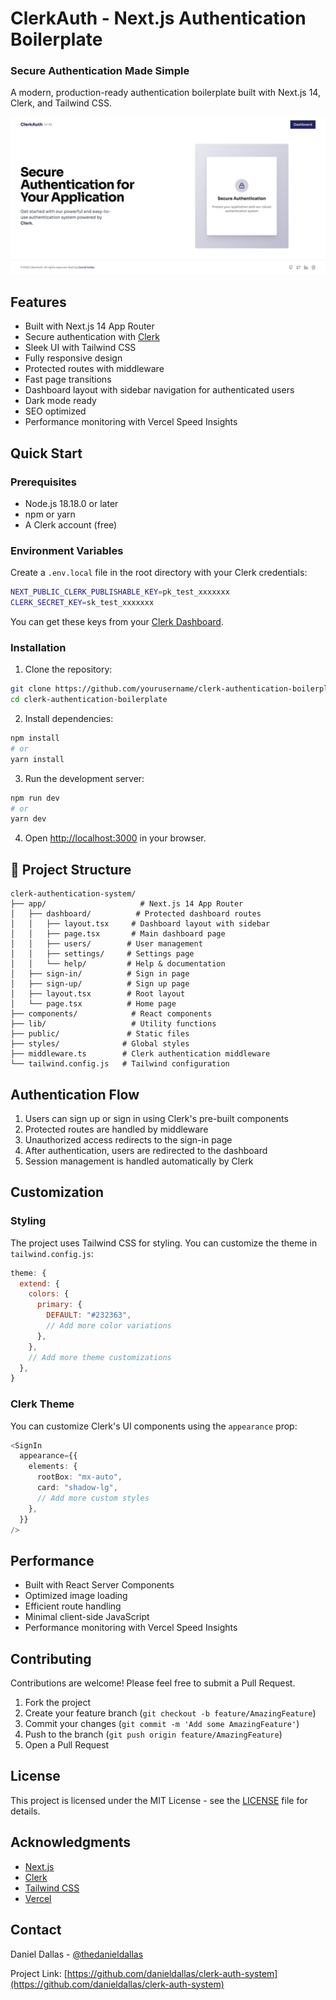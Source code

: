 # ClerkAuth - Next.js Authentication Boilerplate

  <h3>Secure Authentication Made Simple</h3>
  <p>A modern, production-ready authentication boilerplate built with Next.js 14, Clerk, and Tailwind CSS.</p>

![ClerkAuth Preview](/public/landing.png)

## Features

- Built with Next.js 14 App Router
- Secure authentication with [Clerk](https://clerk.com)
- Sleek UI with Tailwind CSS
- Fully responsive design
- Protected routes with middleware
- Fast page transitions
- Dashboard layout with sidebar navigation for authenticated users
- Dark mode ready
- SEO optimized
- Performance monitoring with Vercel Speed Insights

## Quick Start

### Prerequisites

- Node.js 18.18.0 or later
- npm or yarn
- A Clerk account (free)

### Environment Variables

Create a `.env.local` file in the root directory with your Clerk credentials:

```bash
NEXT_PUBLIC_CLERK_PUBLISHABLE_KEY=pk_test_xxxxxxx
CLERK_SECRET_KEY=sk_test_xxxxxxx
```

You can get these keys from your [Clerk Dashboard](https://dashboard.clerk.com).

### Installation

1. Clone the repository:

```bash
git clone https://github.com/yourusername/clerk-authentication-boilerplate.git
cd clerk-authentication-boilerplate
```

2. Install dependencies:

```bash
npm install
# or
yarn install
```

3. Run the development server:

```bash
npm run dev
# or
yarn dev
```

4. Open [http://localhost:3000](http://localhost:3000) in your browser.

## 📁 Project Structure

```
clerk-authentication-system/
├── app/                     # Next.js 14 App Router
│   ├── dashboard/          # Protected dashboard routes
│   │   ├── layout.tsx     # Dashboard layout with sidebar
│   │   ├── page.tsx       # Main dashboard page
│   │   ├── users/        # User management
│   │   ├── settings/     # Settings page
│   │   └── help/         # Help & documentation
│   ├── sign-in/          # Sign in page
│   ├── sign-up/          # Sign up page
│   ├── layout.tsx        # Root layout
│   └── page.tsx          # Home page
├── components/            # React components
├── lib/                   # Utility functions
├── public/               # Static files
├── styles/              # Global styles
├── middleware.ts        # Clerk authentication middleware
└── tailwind.config.js   # Tailwind configuration
```

## Authentication Flow

1. Users can sign up or sign in using Clerk's pre-built components
2. Protected routes are handled by middleware
3. Unauthorized access redirects to the sign-in page
4. After authentication, users are redirected to the dashboard
5. Session management is handled automatically by Clerk

## Customization

### Styling

The project uses Tailwind CSS for styling. You can customize the theme in `tailwind.config.js`:

```javascript
theme: {
  extend: {
    colors: {
      primary: {
        DEFAULT: "#232363",
        // Add more color variations
      },
    },
    // Add more theme customizations
  },
}
```

### Clerk Theme

You can customize Clerk's UI components using the `appearance` prop:

```typescript
<SignIn
  appearance={{
    elements: {
      rootBox: "mx-auto",
      card: "shadow-lg",
      // Add more custom styles
    },
  }}
/>
```

## Performance

- Built with React Server Components
- Optimized image loading
- Efficient route handling
- Minimal client-side JavaScript
- Performance monitoring with Vercel Speed Insights

## Contributing

Contributions are welcome! Please feel free to submit a Pull Request.

1. Fork the project
2. Create your feature branch (`git checkout -b feature/AmazingFeature`)
3. Commit your changes (`git commit -m 'Add some AmazingFeature'`)
4. Push to the branch (`git push origin feature/AmazingFeature`)
5. Open a Pull Request

## License

This project is licensed under the MIT License - see the [LICENSE](LICENSE) file for details.

## Acknowledgments

- [Next.js](https://nextjs.org)
- [Clerk](https://clerk.com)
- [Tailwind CSS](https://tailwindcss.com)
- [Vercel](https://vercel.com)

## Contact

Daniel Dallas - [@thedanieldallas](https://twitter.com/thedanieldallas)

Project Link: [https://github.com/danieldallas/clerk-auth-system](https://github.com/danieldallas/clerk-auth-system)

